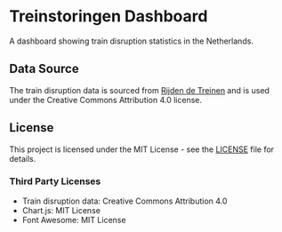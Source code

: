 # Treinstoringen Dashboard

A dashboard showing train disruption statistics in the Netherlands.

## Data Source
The train disruption data is sourced from [Rijden de Treinen](https://www.rijdendetreinen.nl/open-data/treinstoringen) and is used under the Creative Commons Attribution 4.0 license.

## License
This project is licensed under the MIT License - see the [LICENSE](LICENSE) file for details.

### Third Party Licenses
- Train disruption data: Creative Commons Attribution 4.0
- Chart.js: MIT License
- Font Awesome: MIT License
